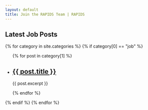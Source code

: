 ```yaml
---
layout: default
title: Join the RAPIDS Team | RAPIDS
---
```


## Latest Job Posts

{% for category in site.categories %}
{% if category[0] == "job" %}
  <ul>
    {% for post in category[1] %}
      <li><h2><a href="{{ site.root }}{{ post.url }}">{{ post.title }}</a></h2>
      <p>{{ post.excerpt }}</p></li>
    {% endfor %}
  </ul>
{% endif %}
{% endfor %}
